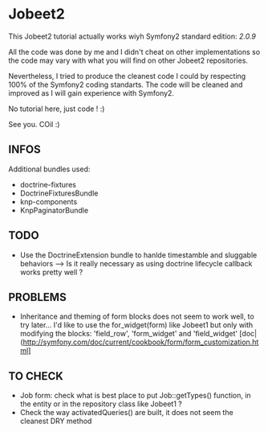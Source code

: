 Jobeet2
=======

This Jobeet2 tutorial actually works wiyh Symfony2 standard edition: *2.0.9*

All the code was done by me and I didn't cheat on other implementations so the code
may vary with what you will find on other Jobeet2 repositories.

Nevertheless, I tried to produce the cleanest code I could by respecting 100%
of the Symfony2 coding standarts. The code will be cleaned and improved as
I will gain experience with Symfony2.

No tutorial here, just code ! :)

See you. COil :)

INFOS
-----

Additional bundles used:

* doctrine-fixtures
* DoctrineFixturesBundle
* knp-components
* KnpPaginatorBundle

TODO
----

* Use the DoctrineExtension bundle to hanlde timestamble and sluggable behaviors
  --> Is it really necessary as using doctrine lifecycle callback works pretty well ?

PROBLEMS
--------

* Inheritance and theming of form blocks does not seem to work well, to try later...
  I'd like to use the for_widget(form) like Jobeet1 but only with modifying the blocks:
  'field_row', 'form_widget' and 'field_widget' [doc|(http://symfony.com/doc/current/cookbook/form/form_customization.html]

TO CHECK
--------

* Job form: check what is best place to put Job::getTypes() function, in the entity
  or in the repository class like Jobeet1 ?
* Check the way activatedQueries() are built, it does not seem the cleanest DRY method